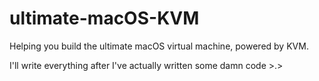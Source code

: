 # ultimate-macOS-KVM
Helping you build the ultimate macOS virtual machine, powered by KVM.

I'll write everything after I've actually written some damn code >.>
